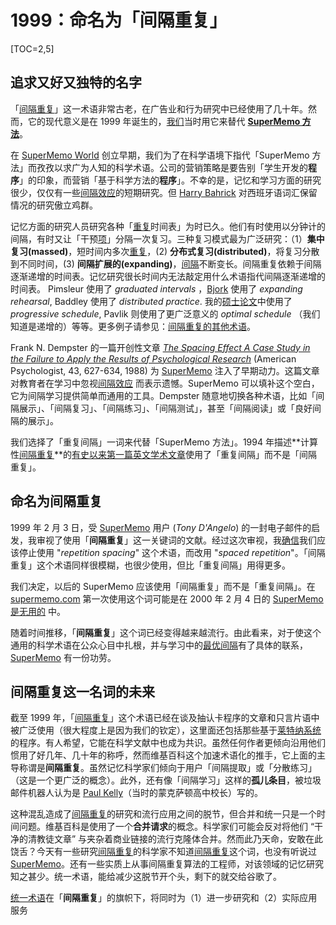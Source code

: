 # 1999：命名为「间隔重复」

[TOC=2,5]

## 追求又好又独特的名字

「[间隔重复](https://supermemo.guru/wiki/Spaced_repetition)」这一术语非常古老，在广告业和行为研究中已经使用了几十年。然而，它的现代意义是在 1999 年诞生的，[我们](https://supermemo.guru/wiki/SuperMemo_World)当时用它来替代 **[SuperMemo 方法](https://supermemo.guru/wiki/SuperMemo)**。

在 [SuperMemo World](https://supermemo.guru/wiki/SuperMemo_World) 创立早期，我们为了在科学语境下指代「SuperMemo 方法」而孜孜以求广为人知的科学术语。公司的营销策略是要告别「学生开发的**程序**」的印象，而营销「基于科学方法的**程序**」。不幸的是，记忆和学习方面的研究很少，仅仅有一些[间隔效应](https://supermemo.guru/wiki/Spacing_effect)的短期研究。但 [Harry Bahrick](https://supermemo.guru/wiki/Harry_Bahrick) 对西班牙语词汇保留情况的研究傲立鸡群。

记忆方面的研究人员研究各种「[重复](https://supermemo.guru/wiki/Repetition)时间表」为时已久。他们有时使用以分钟计的间隔，有时又让「干预[项](https://supermemo.guru/wiki/Item)」分隔一次复习。三种复习模式最为广泛研究：（1）**集中复习(massed)**，短时间内多次[重复](https://supermemo.guru/wiki/Repetition)，(2) **分布式复习(distributed)**，将复习分散到不同时间，(3) **间隔扩展的(expanding)**，[间隔](https://supermemo.guru/wiki/Interval)不断变长。间隔重复依赖于间隔逐渐递增的时间表。记忆研究很长时间内无法敲定用什么术语指代间隔逐渐递增的时间表。 Pimsleur 使用了 *graduated intervals* ，[Bjork](https://supermemo.guru/wiki/Bjork) 使用了 *expanding rehearsal*,  Baddley 使用了 *distributed practice*. 我的[硕士论文](https://supermemo.guru/wiki/Master's_Thesis)中使用了 *progressive schedule*, Pavlik 则使用了更广泛意义的 *optimal schedule* （我们知道是递增的）等等。更多例子请参见：[间隔重复的其他术语](https://supermemo.guru/wiki/Alternative_terms_for_spaced_repetition)。

Frank N. Dempster 的一篇开创性文章 [*The Spacing Effect A Case Study in the Failure to Apply the Results of Psychological Research*](http://psycnet.apa.org/record/1989-03118-001) (American Psychologist, 43, 627-634, 1988) 为 [SuperMemo](https://supermemo.guru/wiki/SuperMemo) 注入了早期动力。这篇文章对教育者在学习中忽视[间隔效应](https://supermemo.guru/wiki/Spacing_effect) 而表示遗憾。SuperMemo 可以填补这个空白，它为间隔学习提供简单而通用的工具。Dempster 随意地切换各种术语，比如「间隔展示」、「间隔复习」、「间隔练习」、「间隔测试」，甚至「间隔阅读」或「良好间隔的展示」。

我们选择了「重复间隔」一词来代替「SuperMemo 方法」。1994 年描述**计算性[间隔重复](https://supermemo.guru/wiki/Spaced_repetition)**的[有史以来第一篇英文学术文章](https://supermemo.guru/wiki/ANE1994)使用了「重复间隔」而不是「间隔重复」。

## 命名为间隔重复

1999 年 2 月 3 日，受 [SuperMemo](https://supermemo.guru/wiki/SuperMemo) 用户 (*Tony D'Angelo*) 的一封电子邮件的启发，我审视了使用「**间隔重复**」这一关键词的文献。经过这次审视，我[确信](https://supermemo.guru/wiki/Attaching_the_name_"spaced_repetition"_to_SuperMemo)我们应该停止使用 "*repetition spacing*" 这个术语，而改用 "*spaced repetition*"。「间隔重复」这个术语同样很模糊，也很少使用，但比「重复间隔」用得更多。

我们决定，以后的 SuperMemo 应该使用「间隔重复」而不是「重复间隔」。在 [supermemo.com](https://supermemo.com/) 第一次使用这个词可能是在 2000 年 2 月 4 日的 [SuperMemo 是无用的](http://super-memory.com/articles/useless.htm) 中。

随着时间推移，「**间隔重复**」这个词已经变得越来越流行。由此看来，对于使这个通用的科学术语在公众心目中扎根，并与学习中的[最优间隔](https://supermemo.guru/wiki/Optimum_interval)有了具体的联系，[SuperMemo](https://supermemo.guru/wiki/SuperMemo)  有一份功劳。

## 间隔重复这一名词的未来

截至 1999 年，「[间隔重复](https://supermemo.guru/wiki/Spaced_repetition)」这个术语已经在谈及抽认卡程序的文章和只言片语中被广泛使用（很大程度上是因为我们的钦定），这里面还包括那些基于[莱特纳系统](https://supermemo.guru/wiki/Leitner_system)的程序。有人希望，它能在科学文献中也成为共识。虽然任何作者更倾向沿用他们惯用了好几年、几十年的称呼，然而维基百科这个加速术语化的推手，它上面的主导称谓是**间隔重复**。虽然记忆科学家们倾向于用户「间隔提取」或「分散练习」（这是一个更广泛的概念）。此外，还有像「间隔学习」这样的**孤儿条目**，被垃圾邮件机器人认为是 [Paul Kelly](https://loop.frontiersin.org/people/95418/bio)（当时的蒙克萨顿高中校长）写的。

这种混乱造成了[间隔重复](https://supermemo.guru/wiki/Spaced_repetition)的研究和流行应用之间的脱节，但合并和统一只是一个时间问题。维基百科是使用了一个**合并请求**的概念。科学家们可能会反对将他们 “干净的清教徒文章” 与夹杂着商业链接的流行克隆体合并。然而此乃天命，安敢在此饶舌？今天有一些研究[间隔重复](https://supermemo.guru/wiki/Spaced_repetition)的科学家不知道[间隔重复](https://supermemo.guru/wiki/Spaced_repetition)这个词，也没有听说过 [SuperMemo](https://supermemo.guru/wiki/SuperMemo)。还有一些实质上从事间隔重复算法的工程师，对该领域的记忆研究知之甚少。统一术语，能给减少这脱节开个头，剩下的就交给谷歌了。

[统一术语](https://supermemo.guru/wiki/Alternative_terms_for_spaced_repetition)在「**间隔重复**」的旗帜下，将同时为（1）进一步研究和（2）实际应用服务
